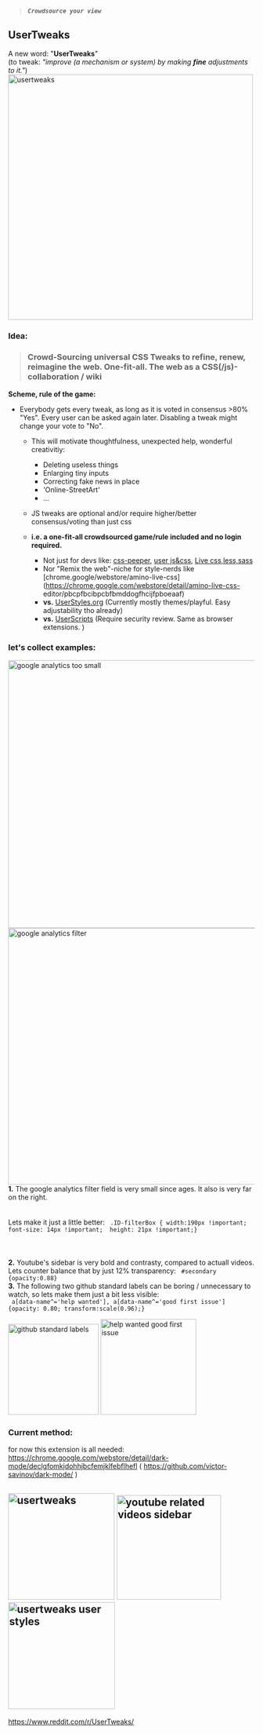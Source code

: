 > ##### _`Crowdsource your view`_

## UserTweaks  

A new word:  "**UserTweaks**"  <br> (to tweak: _"improve (a mechanism or system) by making **fine** adjustments to it."_) <br>
<img width="500" alt="usertweaks" src="https://user-images.githubusercontent.com/25022245/115540770-a7485500-a29e-11eb-9a98-c54a7a3823fb.png"><br>

### **Idea:**  
> ### **Crowd-Sourcing universal CSS Tweaks to refine, renew, reimagine the web.  One-fit-all. The web as a CSS(/js)-collaboration / wiki**
**Scheme, rule of the game:** 
- Everybody gets every tweak, as long as it is voted in consensus >80% "Yes".  Every user can be asked again later. Disabling a tweak might change your vote to "No". 
     - This will motivate thoughtfulness, unexpected help, wonderful creativitiy: 
        - Deleting useless things 
        - Enlarging tiny inputs 
        - Correcting fake news in place
        - 'Online-StreetArt'
        - ...
    - JS tweaks are optional and/or require higher/better consensus/voting than just css

   - **i.e. a one-fit-all crowdsourced game/rule included and no login required.** 
     - Not just for devs like: [css-peeper](https://chrome.google.com/webstore/detail/css-peeper/mbnbehikldjhnfehhnaidhjhoofhpehk), [user js&css](https://chrome.google.com/webstore/detail/user-javascript-and-css/nbhcbdghjpllgmfilhnhkllmkecfmpld), [Live css,less,sass](https://github.com/webextensions/live-css-editor) 
      - Nor "Remix the web"-niche for style-nerds like [chrome.google/webstore/amino-live-css](https://chrome.google.com/webstore/detail/amino-live-css- editor/pbcpfbcibpcbfbmddogfhcijfpboeaaf) 
     - **vs.** [UserStyles.org](https://userstyles.org) (Currently mostly themes/playful. Easy adjustability tho already) 
     - **vs.** [UserScripts](https://greasyfork.org) (Require security review.  Same as browser extensions. )


### let's collect examples:
<img align="right" width="546" alt="google analytics too small" src="https://user-images.githubusercontent.com/25022245/115553367-9fdc7800-a2ad-11eb-8d86-9b5ac951e457.png"> 
<img align="right" width="523" alt="google analytics filter" src="https://user-images.githubusercontent.com/25022245/115553364-9f43e180-a2ad-11eb-91f2-faf7d2f63272.png"> 
<b>1.</b> The google analytics filter field is very small since ages. It also is very far on the right. 
<br><br><br> Lets make it just a little better: <code> .ID-filterBox { width:190px !important;  font-size: 14px !important;  height: 21px !important;} </code><br>
<br><br><br><b>2.</b> Youtube's sidebar is very bold and contrasty, compared to actuall videos. Lets counter balance that by just 12% transparency: <code> #secondary {opacity:0.88} </code><br>  <b>3.</b> The following two github standard labels can be boring / unnecessary to watch, so lets make them just a bit less visible: <br>
<code> a[data-name^='help wanted'], a[data-name^='good first issue'] {opacity: 0.80; transform:scale(0.96);} </code>


<img width="185" alt="github standard labels" src="https://user-images.githubusercontent.com/25022245/115553356-9eab4b00-a2ad-11eb-9c1e-e06fc2f23a93.png"> <img width="195" alt="help wanted good first issue" src="https://user-images.githubusercontent.com/25022245/115553361-9f43e180-a2ad-11eb-8fb8-6a6aded8f703.png">

   
### Current method:
for now this extension is all needed: https://chrome.google.com/webstore/detail/dark-mode/declgfomkjdohhjbcfemjklfebflhefl  ( https://github.com/victor-savinov/dark-mode/ )


<img width="217" alt="usertweaks" src="https://user-images.githubusercontent.com/25022245/115553355-9d7a1e00-a2ad-11eb-95a0-797a8aacb266.png">  <img width="213" alt="youtube related videos sidebar" src="https://user-images.githubusercontent.com/25022245/115606631-3e83cb80-a2e4-11eb-8ceb-9058c8115c76.png"> <img  width="218" alt="usertweaks user styles" src="https://user-images.githubusercontent.com/25022245/115553357-9eab4b00-a2ad-11eb-86b9-611129f197e0.png"> 
<br> 
-----

https://www.reddit.com/r/UserTweaks/


